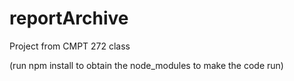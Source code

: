# reportArchive
Project from CMPT 272 class

(run npm install to obtain the node_modules to make the code run)
